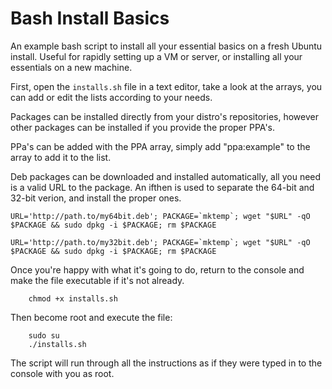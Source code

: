 # Bash Install Basics

An example bash script to install all your essential basics on a fresh Ubuntu install. Useful for rapidly setting up a VM or server, or installing all your essentials on a new machine.

First, open the ```installs.sh``` file in a text editor, take a look at the arrays, you can add or edit the lists according to your needs.

Packages can be installed directly from your distro's repositories, however other packages can be installed if you provide the proper PPA's.

PPa's can be added with the PPA array, simply add "ppa:example" to the array to add it to the list.

Deb packages can be downloaded and installed  automatically, all you need is a valid URL to the package. An ifthen is used to separate the 64-bit and 32-bit verion, and install the proper ones.

```
URL='http://path.to/my64bit.deb'; PACKAGE=`mktemp`; wget "$URL" -qO $PACKAGE && sudo dpkg -i $PACKAGE; rm $PACKAGE
```
```
URL='http://path.to/my32bit.deb'; PACKAGE=`mktemp`; wget "$URL" -qO $PACKAGE && sudo dpkg -i $PACKAGE; rm $PACKAGE
```

Once you're happy with what it's going to do, return to the console and make the file executable if it's not already.

```
    chmod +x installs.sh
```

Then become root and execute the file:

```
    sudo su
    ./installs.sh
```

The script will run through all the instructions as if they were typed in to the console with you as root.


